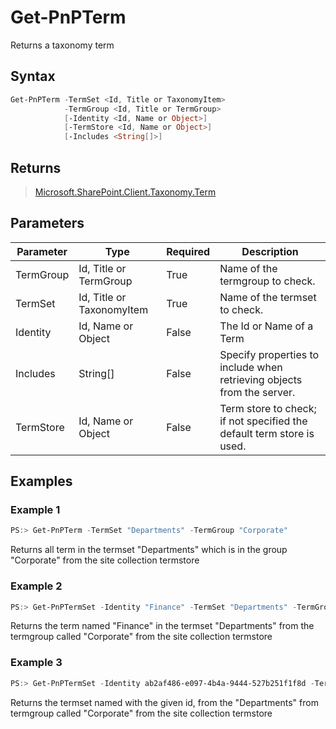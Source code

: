 # Get-PnPTerm
Returns a taxonomy term
## Syntax
```powershell
Get-PnPTerm -TermSet <Id, Title or TaxonomyItem>
            -TermGroup <Id, Title or TermGroup>
            [-Identity <Id, Name or Object>]
            [-TermStore <Id, Name or Object>]
            [-Includes <String[]>]
```


## Returns
>[Microsoft.SharePoint.Client.Taxonomy.Term](https://msdn.microsoft.com/en-us/library/microsoft.sharepoint.client.taxonomy.term.aspx)

## Parameters
Parameter|Type|Required|Description
---------|----|--------|-----------
|TermGroup|Id, Title or TermGroup|True|Name of the termgroup to check.|
|TermSet|Id, Title or TaxonomyItem|True|Name of the termset to check.|
|Identity|Id, Name or Object|False|The Id or Name of a Term|
|Includes|String[]|False|Specify properties to include when retrieving objects from the server.|
|TermStore|Id, Name or Object|False|Term store to check; if not specified the default term store is used.|
## Examples

### Example 1
```powershell
PS:> Get-PnPTerm -TermSet "Departments" -TermGroup "Corporate"
```
Returns all term in the termset "Departments" which is in the group "Corporate" from the site collection termstore

### Example 2
```powershell
PS:> Get-PnPTermSet -Identity "Finance" -TermSet "Departments" -TermGroup "Corporate"
```
Returns the term named "Finance" in the termset "Departments" from the termgroup called "Corporate" from the site collection termstore

### Example 3
```powershell
PS:> Get-PnPTermSet -Identity ab2af486-e097-4b4a-9444-527b251f1f8d -TermSet "Departments" -TermGroup "Corporate"
```
Returns the termset named with the given id, from the "Departments" from termgroup called "Corporate" from the site collection termstore

